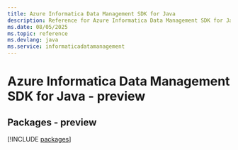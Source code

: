 ```yaml
---
title: Azure Informatica Data Management SDK for Java
description: Reference for Azure Informatica Data Management SDK for Java
ms.date: 08/05/2025
ms.topic: reference
ms.devlang: java
ms.service: informaticadatamanagement
---
```

# Azure Informatica Data Management SDK for Java - preview
## Packages - preview
[!INCLUDE [packages](informatica-data-management-index.md)]